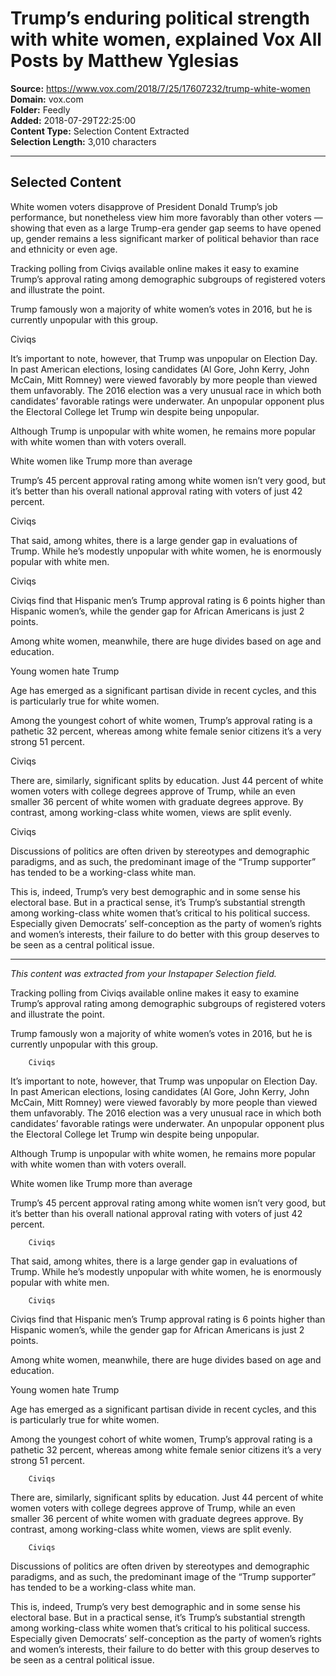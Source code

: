 # Trump’s enduring political strength with white women, explained Vox All Posts by Matthew Yglesias

**Source:** https://www.vox.com/2018/7/25/17607232/trump-white-women  
**Domain:** vox.com  
**Folder:** Feedly  
**Added:** 2018-07-29T22:25:00  
**Content Type:** Selection Content Extracted  
**Selection Length:** 3,010 characters  


---

## Selected Content

White women voters disapprove of President Donald Trump’s job performance, but nonetheless view him more favorably than other voters — showing that even as a large Trump-era gender gap seems to have opened up, gender remains a less significant marker of political behavior than race and ethnicity or even age.

Tracking polling from Civiqs available online makes it easy to examine Trump’s approval rating among demographic subgroups of registered voters and illustrate the point.

Trump famously won a majority of white women’s votes in 2016, but he is currently unpopular with this group.

Civiqs

It’s important to note, however, that Trump was unpopular on Election Day. In past American elections, losing candidates (Al Gore, John Kerry, John McCain, Mitt Romney) were viewed favorably by more people than viewed them unfavorably. The 2016 election was a very unusual race in which both candidates’ favorable ratings were underwater. An unpopular opponent plus the Electoral College let Trump win despite being unpopular.

Although Trump is unpopular with white women, he remains more popular with white women than with voters overall.

White women like Trump more than average

Trump’s 45 percent approval rating among white women isn’t very good, but it’s better than his overall national approval rating with voters of just 42 percent.

Civiqs

That said, among whites, there is a large gender gap in evaluations of Trump. While he’s modestly unpopular with white women, he is enormously popular with white men.

Civiqs

Civiqs find that Hispanic men’s Trump approval rating is 6 points higher than Hispanic women’s, while the gender gap for African Americans is just 2 points.

Among white women, meanwhile, there are huge divides based on age and education.

Young women hate Trump

Age has emerged as a significant partisan divide in recent cycles, and this is particularly true for white women.

Among the youngest cohort of white women, Trump’s approval rating is a pathetic 32 percent, whereas among white female senior citizens it’s a very strong 51 percent.

Civiqs

There are, similarly, significant splits by education. Just 44 percent of white women voters with college degrees approve of Trump, while an even smaller 36 percent of white women with graduate degrees approve. By contrast, among working-class white women, views are split evenly.

Civiqs

Discussions of politics are often driven by stereotypes and demographic paradigms, and as such, the predominant image of the “Trump supporter” has tended to be a working-class white man.

This is, indeed, Trump’s very best demographic and in some sense his electoral base. But in a practical sense, it’s Trump’s substantial strength among working-class white women that’s critical to his political success. Especially given Democrats’ self-conception as the party of women’s rights and women’s interests, their failure to do better with this group deserves to be seen as a central political issue.

---

*This content was extracted from your Instapaper Selection field.*

Tracking polling from Civiqs available online makes it easy to examine Trump’s approval rating among demographic subgroups of registered voters and illustrate the point.

Trump famously won a majority of white women’s votes in 2016, but he is currently unpopular with this group.

        Civiqs

It’s important to note, however, that Trump was unpopular on Election Day. In past American elections, losing candidates (Al Gore, John Kerry, John McCain, Mitt Romney) were viewed favorably by more people than viewed them unfavorably. The 2016 election was a very unusual race in which both candidates’ favorable ratings were underwater. An unpopular opponent plus the Electoral College let Trump win despite being unpopular.

Although Trump is unpopular with white women, he remains more popular with white women than with voters overall.

White women like Trump more than average

Trump’s 45 percent approval rating among white women isn’t very good, but it’s better than his overall national approval rating with voters of just 42 percent.

        Civiqs

That said, among whites, there is a large gender gap in evaluations of Trump. While he’s modestly unpopular with white women, he is enormously popular with white men.

        Civiqs

Civiqs find that Hispanic men’s Trump approval rating is 6 points higher than Hispanic women’s, while the gender gap for African Americans is just 2 points.

Among white women, meanwhile, there are huge divides based on age and education.

Young women hate Trump

Age has emerged as a significant partisan divide in recent cycles, and this is particularly true for white women.

Among the youngest cohort of white women, Trump’s approval rating is a pathetic 32 percent, whereas among white female senior citizens it’s a very strong 51 percent.

        Civiqs

There are, similarly, significant splits by education. Just 44 percent of white women voters with college degrees approve of Trump, while an even smaller 36 percent of white women with graduate degrees approve. By contrast, among working-class white women, views are split evenly.

        Civiqs

Discussions of politics are often driven by stereotypes and demographic paradigms, and as such, the predominant image of the “Trump supporter” has tended to be a working-class white man.

This is, indeed, Trump’s very best demographic and in some sense his electoral base. But in a practical sense, it’s Trump’s substantial strength among working-class white women that’s critical to his political success. Especially given Democrats’ self-conception as the party of women’s rights and women’s interests, their failure to do better with this group deserves to be seen as a central political issue.
